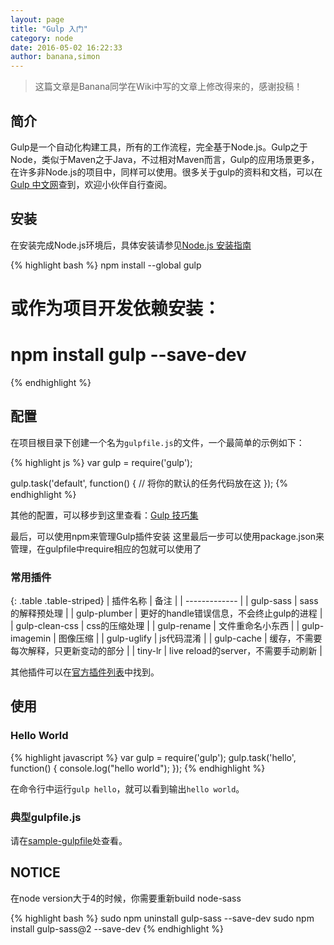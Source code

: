 ```yaml
---
layout: page
title: "Gulp 入门"
category: node
date: 2016-05-02 16:22:33
author: banana,simon
---
```


> 这篇文章是Banana同学在Wiki中写的文章上修改得来的，感谢投稿！

## 简介

Gulp是一个自动化构建工具，所有的工作流程，完全基于Node.js。Gulp之于Node，类似于Maven之于Java，不过相对Maven而言，Gulp的应用场景更多，在许多非Node.js的项目中，同样可以使用。很多关于gulp的资料和文档，可以在[Gulp 中文网](http://www.gulpjs.com.cn/)查到，欢迎小伙伴自行查阅。

## 安装

在安装完成Node.js环境后，具体安装请参见[Node.js 安装指南]()

{% highlight bash %}
npm install --global gulp
# 或作为项目开发依赖安装：
# npm install gulp --save-dev
{% endhighlight %}

## 配置

在项目根目录下创建一个名为```gulpfile.js```的文件，一个最简单的示例如下：

{% highlight js %}
var gulp = require('gulp');

gulp.task('default', function() {
  // 将你的默认的任务代码放在这
});
{% endhighlight %}

其他的配置，可以移步到这里查看：[Gulp 技巧集](http://www.gulpjs.com.cn/docs/recipes/)

最后，可以使用npm来管理Gulp插件安装
这里最后一步可以使用package.json来管理，在gulpfile中require相应的包就可以使用了

### 常用插件

{: .table .table-striped}
| 插件名称   | 备注   |
| ------------- |
| gulp-sass | sass的解释预处理 |
| gulp-plumber | 更好的handle错误信息，不会终止gulp的进程 |
| gulp-clean-css | css的压缩处理 |
| gulp-rename | 文件重命名小东西 |
| gulp-imagemin | 图像压缩 |
| gulp-uglify | js代码混淆 |
| gulp-cache | 缓存，不需要每次解释，只更新变动的部分 |
| tiny-lr | live reload的server，不需要手动刷新 |

其他插件可以在[官方插件列表](http://gulpjs.com/plugins/)中找到。

## 使用

### Hello World

{% highlight javascript %}
var gulp = require('gulp');
gulp.task('hello', function() {
    console.log("hello world");
});
{% endhighlight %}

在命令行中运行```gulp hello```，就可以看到输出```hello world```。

### 典型gulpfile.js

请在[sample-gulpfile](https://github.com/eurus/sample-gulpfile)处查看。

## NOTICE

在node version大于4的时候，你需要重新build node-sass

{% highlight bash %}
sudo npm uninstall gulp-sass --save-dev
sudo npm install gulp-sass@2 --save-dev
{% endhighlight %}
